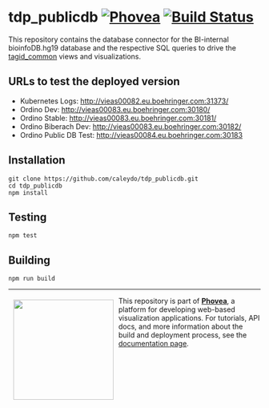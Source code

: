 tdp_publicdb [![Phovea][phovea-image]][phovea-url] [![Build Status][circleci-image]][circleci-url]
=====================

This repository contains the database connector for the BI-internal bioinfoDB.hg19 database and the respective SQL queries to drive the [tagid_common](https://github.com/Caleydo/targid_common/) views and visualizations.

URLs to test the deployed version
---

- Kubernetes Logs: http://vieas00082.eu.boehringer.com:31373/
- Ordino Dev: http://vieas00083.eu.boehringer.com:30180/
- Ordino Stable: http://vieas00083.eu.boehringer.com:30181/
- Ordino Biberach Dev: http://vieas00083.eu.boehringer.com:30182/
- Ordino Public DB Test: http://vieas00084.eu.boehringer.com:30183

Installation
------------

```
git clone https://github.com/caleydo/tdp_publicdb.git
cd tdp_publicdb
npm install
```

Testing
-------

```
npm test
```

Building
--------

```
npm run build
```



***

<a href="https://caleydo.org"><img src="http://caleydo.org/assets/images/logos/caleydo.svg" align="left" width="200px" hspace="10" vspace="6"></a>
This repository is part of **[Phovea](http://phovea.caleydo.org/)**, a platform for developing web-based visualization applications. For tutorials, API docs, and more information about the build and deployment process, see the [documentation page](http://phovea.caleydo.org).


[phovea-image]: https://img.shields.io/badge/Phovea-Client%20Plugin-F47D20.svg
[phovea-url]: https://phovea.caleydo.org
[circleci-image]: https://circleci.com/gh/Caleydo/tdp_publicdb.svg?style=shield&circle-token=89fdd541186de8c3af935cecda2542bcd62b9816
[circleci-url]: https://circleci.com/gh/Caleydo/tdp_publicdb
